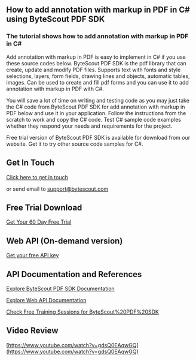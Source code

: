 ## How to add annotation with markup in PDF in C# using ByteScout PDF SDK

### The tutorial shows how to add annotation with markup in PDF in C#

Add annotation with markup in PDF is easy to implement in C# if you use these source codes below. ByteScout PDF SDK is the pdf library that can create, update and modify PDF files. Supports text with fonts and style selections, layers, form fields, drawing lines and objects, automatic tables, images. Can be used to create and fill pdf forms and you can use it to add annotation with markup in PDF with C#.

You will save a lot of time on writing and testing code as you may just take the C# code from ByteScout PDF SDK for add annotation with markup in PDF below and use it in your application. Follow the instructions from the scratch to work and copy the C# code. Test C# sample code examples whether they respond your needs and requirements for the project.

Free trial version of ByteScout PDF SDK is available for download from our website. Get it to try other source code samples for C#.

## Get In Touch

[Click here to get in touch](https://bytescout.zendesk.com/hc/en-us/requests/new?subject=ByteScout%20PDF%20SDK%20Question)

or send email to [support@bytescout.com](mailto:support@bytescout.com?subject=ByteScout%20PDF%20SDK%20Question) 

## Free Trial Download

[Get Your 60 Day Free Trial](https://bytescout.com/download/web-installer?utm_source=github-readme)

## Web API (On-demand version)

[Get your free API key](https://pdf.co/documentation/api?utm_source=github-readme)

## API Documentation and References

[Explore ByteScout PDF SDK Documentation](https://bytescout.com/documentation/index.html?utm_source=github-readme)

[Explore Web API Documentation](https://pdf.co/documentation/api?utm_source=github-readme)

[Check Free Training Sessions for ByteScout%20PDF%20SDK](https://academy.bytescout.com/)

## Video Review

[https://www.youtube.com/watch?v=gdsQ0EAqwGQ](https://www.youtube.com/watch?v=gdsQ0EAqwGQ)